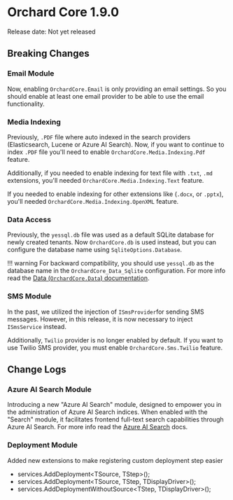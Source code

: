 # Orchard Core 1.9.0

Release date: Not yet released

## Breaking Changes

### Email Module

Now, enabling `OrchardCore.Email` is only providing an email settings. So you should enable at least one email provider to be able to use the email functionality.

### Media Indexing

Previously, `.PDF` file where auto indexed in the search providers (Elasticsearch, Lucene or Azure AI Search). Now, if you want to continue to index `.PDF` file you'll need to enable `OrchardCore.Media.Indexing.Pdf` feature.

Additionally, if you needed to enable indexing for text file with `.txt`, `.md` extensions, you'll needed `OrchardCore.Media.Indexing.Text` feature.

If you needed to enable indexing for other extensions like (`.docx`, or `.pptx`), you'll needed `OrchardCore.Media.Indexing.OpenXML` feature.

### Data Access

Previously, the `yessql.db` file was used as a default SQLite database for newly created tenants. Now `OrchardCore.db` is used instead, but you can configure the database name using `SqliteOptions.Database`.

!!! warning
    For backward compatibility, you should use `yessql.db` as the database name in the `OrchardCore_Data_Sqlite` configuration. For more info read the [Data (`OrchardCore.Data`) documentation](../reference/core/Data/README.md).

### SMS Module

In the past, we utilized the injection of `ISmsProvider`for sending SMS messages. However, in this release, it is now necessary to inject `ISmsService` instead.

Additionally, `Twilio` provider is no longer enabled by default. If you want to use Twilio SMS provider, you must enable `OrchardCore.Sms.Twilio` feature.

## Change Logs

### Azure AI Search Module

Introducing a new "Azure AI Search" module, designed to empower you in the administration of Azure AI Search indices. When enabled with the "Search" module, it facilitates frontend full-text search capabilities through Azure AI Search. For more info read the [Azure AI Search](../reference/modules/AzureAISearch/README.md) docs.

### Deployment Module

Added new extensions to make registering custom deployment step easier

- services.AddDeployment<TSource, TStep>();
- services.AddDeployment<TSource, TStep, TDisplayDriver>();
- services.AddDeploymentWithoutSource<TStep, TDisplayDriver>();
